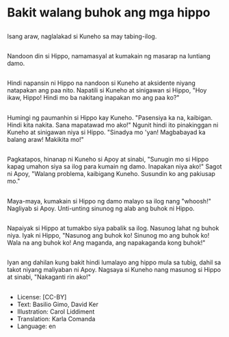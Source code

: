 # Bakit walang buhok ang mga hippo

##
Isang araw, naglalakad si Kuneho sa may tabing-ilog.

##
Nandoon din si Hippo, namamasyal at kumakain ng masarap na luntiang damo.

##
Hindi napansin ni Hippo na nandoon si Kuneho at aksidente niyang natapakan ang paa nito. Napatili si Kuneho at sinigawan si Hippo, "Hoy ikaw, Hippo! Hindi mo ba nakitang inapakan mo ang paa ko?"

##
Humingi ng paumanhin si Hippo kay Kuneho. "Pasensiya ka na, kaibigan. Hindi kita nakita. Sana mapatawad mo ako!" Ngunit hindi ito pinakinggan ni Kuneho at sinigawan niya si Hippo. "Sinadya mo 'yan! Magbabayad ka balang araw! Makikita mo!"

##
Pagkatapos, hinanap ni Kuneho si Apoy at sinabi, "Sunugin mo si Hippo kapag umahon siya sa ilog para kumain ng damo. Inapakan niya ako!" Sagot ni Apoy, "Walang problema, kaibigang Kuneho. Susundin ko ang pakiusap mo."

##
Maya-maya, kumakain si Hippo ng damo malayo sa ilog nang "whoosh!" Nagliyab si Apoy. Unti-unting sinunog ng alab ang buhok ni Hippo. 

##
Napaiyak si Hippo at tumakbo siya pabalik sa ilog. Nasunog lahat ng buhok niya. Iyak ni Hippo, "Nasunog ang buhok ko! Sinunog mo ang buhok ko! Wala na ang buhok ko! Ang maganda, ang napakaganda kong buhok!"

##
Iyan ang dahilan kung bakit hindi lumalayo ang hippo mula sa tubig, dahil sa takot niyang maliyaban ni Apoy. Nagsaya si Kuneho nang masunog si Hippo at sinabi, "Nakaganti rin ako!"

##
* License: [CC-BY]
* Text: Basilio Gimo, David Ker
* Illustration: Carol Liddiment
* Translation: Karla Comanda
* Language: en
